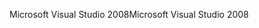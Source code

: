 <span data-ttu-id="ed75b-101">Microsoft Visual Studio 2008</span><span class="sxs-lookup"><span data-stu-id="ed75b-101">Microsoft Visual Studio 2008</span></span>